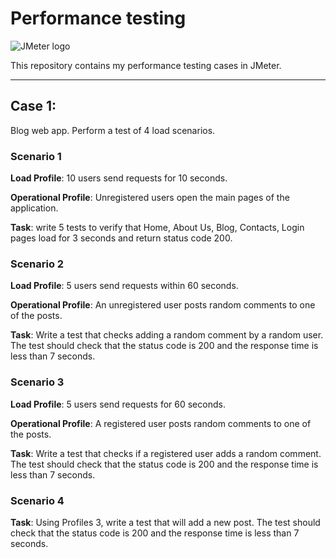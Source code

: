 # Performance testing

![JMeter logo](https://img.shields.io/badge/JMeter-090909?style=for-the-badge&logo=apachejmeter)

This repository contains my performance testing cases in JMeter.

---

## Case 1:

Blog web app. Perform a test of 4 load scenarios.

### Scenario 1

**Load Profile**: 10 users send requests for 10 seconds.

**Operational Profile**: Unregistered users open the main pages of the application.

**Task**: write 5 tests to verify that Home, About Us, Blog, Contacts, Login pages load for 3 seconds and return status code 200.

### Scenario 2

**Load Profile**: 5 users send requests within 60 seconds.

**Operational Profile**: An unregistered user posts random comments to one of the posts.

**Task**: Write a test that checks adding a random comment by a random user. The test should check that the status code is 200 and the response time is less than 7 seconds.

### Scenario 3

**Load Profile**: 5 users send requests for 60 seconds.

**Operational Profile**: A registered user posts random comments to one of the posts.

**Task**: Write a test that checks if a registered user adds a random comment. The test should check that the status code is 200 and the response time is less than 7 seconds.

### Scenario 4

**Task**: Using Profiles 3, write a test that will add a new post. The test should check that the status code is 200 and the response time is less than 7 seconds.
